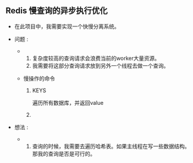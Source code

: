 ## Redis 慢查询的异步执行优化

- 在此项目中，我需要实现一个快慢分离系统。

- 问题 :

  - 1. 复杂度较高的查询请求会浪费当前的worker大量资源。
    2. 我需要将这部分查询请求放到另外一个线程去做一个查询。

  - 慢操作的命令

    1. KEYS

       遍历所有数据库，并返回value

    2. 

- 想法 :

  - 1. 查询的时候，我需要去遍历哈希表。如果主线程在写一些数据结构。那我的查询是否是可行的。